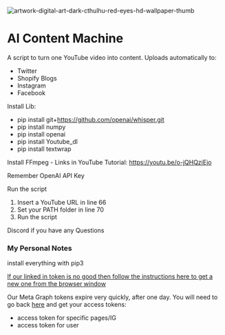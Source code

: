 ![artwork-digital-art-dark-cthulhu-red-eyes-hd-wallpaper-thumb](https://user-images.githubusercontent.com/7444521/215304936-dd08274a-5862-4947-ac58-5e9eecf5c77c.jpeg)


# AI Content Machine
A script to turn one YouTube video into content.  Uploads automatically to:
- Twitter
- Shopify Blogs
- Instagram
- Facebook

Install Lib:
- pip install git+https://github.com/openai/whisper.git 
- pip install numpy
- pip install openai
- pip install Youtube_dl
- pip install textwrap

Install FFmpeg - Links in YouTube Tutorial:
https://youtu.be/o-jQHQzjEjo

Remember OpenAI API Key


Run the script
1. Insert a YouTube URL in line 66
2. Set your PATH folder in line 70
3. Run the script

Discord if you have any Questions

### My Personal Notes
install everything with pip3

[If our linked in token is no good then follow the instructions here to get a new one from the browser window](https://www.jcchouinard.com/linkedin-api/)

Our Meta Graph tokens expire very quickly, after one day.  You will need to go back [here](https://developers.facebook.com/tools/explorer/) and get your access tokens:
- access token for specific pages/IG
- access token for user
